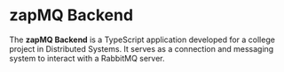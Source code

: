 # zapMQ Backend

The **zapMQ Backend** is a TypeScript application developed for a college project in Distributed Systems. It serves as a connection and messaging system to interact with a RabbitMQ server.
